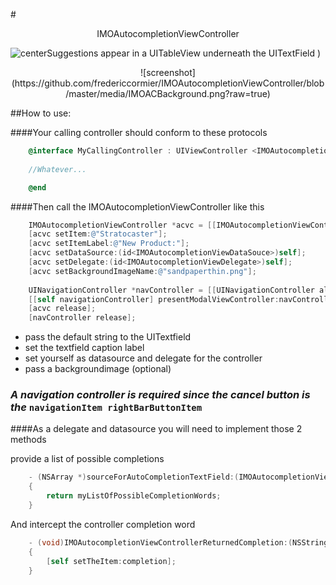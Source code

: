 #<center>IMOAutocompletionViewController</center>




 
![center](/images/hello.jpg)Suggestions appear in a UITableView underneath the UITextField ) 



<center>
![screenshot]  
(https://github.com/fredericcormier/IMOAutocompletionViewController/blob/master/media/IMOACBackground.png?raw=true)
</center>



##How to use:

####Your calling controller should conform to these protocols  
```objective-c
	@interface MyCallingController : UIViewController <IMOAutocompletionViewDataSouce, IMOAutocompletionViewDelegate>
	
	//Whatever...	

	@end
```
####Then call the IMOAutocompletionViewController like this
```objective-c
	IMOAutocompletionViewController *acvc = [[IMOAutocompletionViewController alloc] initWithNibName:nil bundle:nil]; 
    [acvc setItem:@"Stratocaster"];
    [acvc setItemLabel:@"New Product:"];
    [acvc setDataSource:(id<IMOAutocompletionViewDataSouce>)self];
    [acvc setDelegate:(id<IMOAutocompletionViewDelegate>)self];
    [acvc setBackgroundImageName:@"sandpaperthin.png"];
    
 	UINavigationController *navController = [[UINavigationController alloc] initWithRootViewController:acvc];
    [[self navigationController] presentModalViewController:navController animated:YES];
    [acvc release];
    [navController release];
```
* pass the default string to the UITextfield   
* set the textfield caption label
* set yourself as  datasource and delegate for the controller
* pass a backgroundimage (optional)  

### ***A navigation controller is required since the cancel button is the*** `navigationItem rightBarButtonItem`   




####As a delegate and datasource you will need to implement those 2 methods

provide a list of possible completions
```objective-c
	- (NSArray *)sourceForAutoCompletionTextField:(IMOAutocompletionViewController *)asViewController 
	{
    	return myListOfPossibleCompletionWords;
    }

```
And intercept the controller completion word  
```objective-c
	- (void)IMOAutocompletionViewControllerReturnedCompletion:(NSString *)completion 
	{
    	[self setTheItem:completion];
    }
```